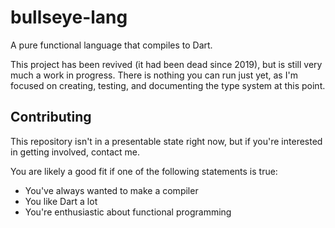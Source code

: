 # bullseye-lang
A pure functional language that compiles to Dart.

This project has been revived (it had been dead since 2019), but is still very
much a work in progress. There is nothing you can run just yet, as I'm focused
on creating, testing, and documenting the type system at this point.

## Contributing
This repository isn't in a presentable state right now, but if you're
interested in getting involved, contact me.

You are likely a good fit if one of the following statements is true:
* You've always wanted to make a compiler
* You like Dart a lot
* You're enthusiastic about functional programming

